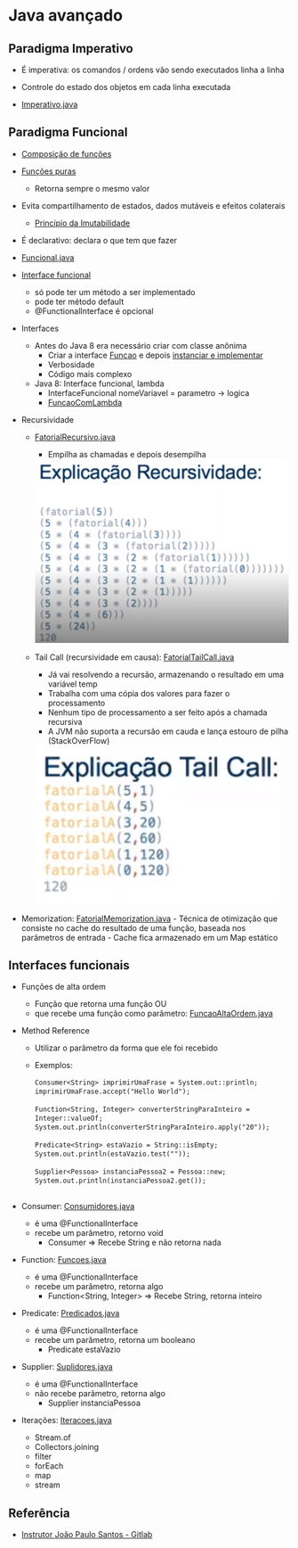 # Java avançado

## Paradigma Imperativo

  - É imperativa: os comandos / ordens vão sendo executados linha a linha
    
  - Controle do estado dos objetos em cada linha executada

  - [Imperativo.java](src/main/java/br/com/marcia/aula1/Imperativo.java)

## Paradigma Funcional

  - [Composição de funções](src/main/java/br/com/marcia/aula1/ComposicaoDeFuncoes.java)

  - [Funções puras](src/main/java/br/com/marcia/aula1/FuncoesPuras.java)
    - Retorna sempre o mesmo valor
      
  - Evita compartilhamento de estados, dados mutáveis e efeitos colaterais
    - [Princípio da Imutabilidade](src/main/java/br/com/marcia/aula1/Imutabilidade.java)
    
  - É declarativo: declara o que tem que fazer
    
  - [Funcional.java](src/main/java/br/com/marcia/aula1/Funcional.java)

  - [Interface funcional](src/main/java/br/com/marcia/aula1/Aula.java)
    - só pode ter um método a ser implementado
    - pode ter método default 
    - @FunctionalInterface é opcional
    
  - Interfaces       
    - Antes do Java 8 era necessário criar com classe anônima
      - Criar a interface [Funcao](src/main/java/br/com/marcia/aula1/Funcao.java) e depois [instanciar e implementar](src/main/java/br/com/marcia/aula1/FuncaoComClasseAnonima.java)
      - Verbosidade  
      - Código mais complexo  
    - Java 8: Interface funcional, lambda 
      - InterfaceFuncional nomeVariavel = parametro -> logica
      - [FuncaoComLambda](src/main/java/br/com/marcia/aula1/FuncaoComLambda.java) 
    
  - Recursividade
    
    - [FatorialRecursivo.java](src/main/java/br/com/marcia/aula1/FatorialRecursivo/FatorialRecursivo.java)
      - Empilha as chamadas e depois desempilha
      <img src="images/explicacao-recursividade.png">

    - Tail Call (recursividade em causa): [FatorialTailCall.java](src/main/java/br/com/marcia/aula1/FatorialRecursivo/FatorialTailCall.java)
      - Já vai resolvendo a recursão, armazenando o resultado em uma variável temp
      - Trabalha com uma cópia dos valores para fazer o processamento
      - Nenhum tipo de processamento a ser feito após a chamada recursiva
      - A JVM não suporta a recursão em cauda e lança estouro de pilha (StackOverFlow) 
      <img src="images/explicacao-tail-call.png">
    
   - Memorization: [FatorialMemorization.java](src/main/java/br/com/marcia/aula1/FatorialMemorization.java)
    - Técnica de otimização que consiste no cache do resultado de uma função, baseada nos parâmetros de entrada
    - Cache fica armazenado em um Map estático     
    
## Interfaces funcionais

  - Funções de alta ordem 
    - Função que retorna uma função OU 
    - que recebe uma função como parâmetro: [FuncaoAltaOrdem.java](src/main/java/br/com/marcia/aula2/FuncaoAltaOrdem.java)

  - Method Reference
    - Utilizar o parâmetro da forma que ele foi recebido
      
    - Exemplos:
      
      ```
      Consumer<String> imprimirUmaFrase = System.out::println;
      imprimirUmaFrase.accept("Hello World");
      
      Function<String, Integer> converterStringParaInteiro = Integer::valueOf;
      System.out.println(converterStringParaInteiro.apply("20"));

      Predicate<String> estaVazio = String::isEmpty;
      System.out.println(estaVazio.test(""));   
      
      Supplier<Pessoa> instanciaPessoa2 = Pessoa::new;
      System.out.println(instanciaPessoa2.get());
         
      ```    
    
  - Consumer: [Consumidores.java](src/main/java/br/com/marcia/aula2/Consumidores.java)
    - é uma @FunctionalInterface
    - recebe um parâmetro, retorno void
      - Consumer<String>  => Recebe String e não retorna nada

  - Function: [Funcoes.java](src/main/java/br/com/marcia/aula2/Funcoes.java)
    - é uma @FunctionalInterface
    - recebe um parâmetro, retorna algo
      - Function<String, Integer>  => Recebe String, retorna inteiro

  - Predicate: [Predicados.java](src/main/java/br/com/marcia/aula2/Predicados.java)
    - é uma @FunctionalInterface
    - recebe um parâmetro, retorna um booleano
      - Predicate<String> estaVazio

  - Supplier: [Suplidores.java](src/main/java/br/com/marcia/aula2/Suplidores.java)
    - é uma @FunctionalInterface
    - não recebe parâmetro, retorna algo
      - Supplier<Pessoa> instanciaPessoa

  - Iterações: [Iteracoes.java](src/main/java/br/com/marcia/aula2/Iteracoes.java)
    - Stream.of
    - Collectors.joining
    - filter      
    - forEach
    - map
    - stream


## Referência

  - [Instrutor João Paulo Santos - Gitlab](https://github.com/jpbaterabsb/java-avancado)

